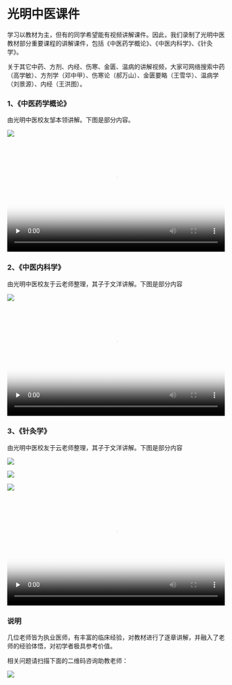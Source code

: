 # 光明中医课件

学习以教材为主，但有的同学希望能有视频讲解课件。因此，我们录制了光明中医教材部分重要课程的讲解课件，包括《中医药学概论》、《中医内科学》、《针灸学》。

关于其它中药、方剂、内经、伤寒、金匮、温病的讲解视频，大家可网络搜索中药（高学敏）、方剂学（邓中甲）、伤寒论（郝万山）、金匮要略（王雪华）、温病学（刘景源）、内经（王洪图）。

### 1、《中医药学概论》

由光明中医校友邹本领讲解。下图是部分内容。

![](img/gl.png)

<video id="video" controls="" preload="none" width="100%"  poster="https://gmzyjx.com/media/video/gl.png">
<source id="mp4" src="https://gmzyjx.com/media/video/gl.mp4" type="video/mp4">
</video>


### 2、《中医内科学》

由光明中医校友于云老师整理，其子于文洋讲解。下图是部分内容

![](img/neike.png)

<video id="video" controls="" preload="none" width="100%"  poster="https://gmzyjx.com/media/video/nk.png">
<source id="mp4" src="https://gmzyjx.com/media/video/nk.mp4" type="video/mp4">
</video>


### 3、《针灸学》

由光明中医校友于云老师整理，其子于文洋讲解。下图是部分内容

![](img/zjx1.png)

![](img/zjx2.png)

![](img/zjx3.png)

<video id="video" controls="" preload="none" width="100%"  poster="https://gmzyjx.com/media/video/zhenjiu.png">
<source id="mp4" src="https://gmzyjx.com/media/video/zhenjiu.mp4" type="video/mp4">
</video>



### 说明

几位老师皆为执业医师，有丰富的临床经验，对教材进行了逐章讲解，并融入了老师的经验体悟，对初学者极具参考价值。

相关问题请扫描下面的二维码咨询助教老师： 

![](img/gmzylianxi.jpg)



